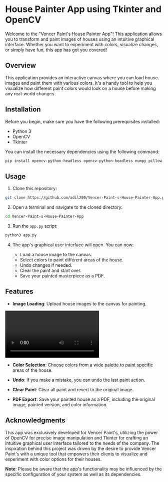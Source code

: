 # House Painter App using Tkinter and OpenCV

Welcome to the "Vencer Paint's House Painter App"! This application allows you to transform and paint images of houses using an intuitive graphical interface. Whether you want to experiment with colors, visualize changes, or simply have fun, this app has got you covered!

## Overview

This application provides an interactive canvas where you can load house images and paint them with various colors. It's a handy tool to help you visualize how different paint colors would look on a house before making any real-world changes.

## Installation

Before you begin, make sure you have the following prerequisites installed:

- Python 3
- OpenCV
- Tkinter

You can install the necessary dependencies using the following command:

```bash
pip install opencv-python-headless opencv-python-headless numpy pillow
```

## Usage

1. Clone this repository:

```bash
git clone https://github.com/adil200/Vencer-Paint-s-House-Painter-App.git
```

2. Open a terminal and navigate to the cloned directory:

```bash
cd Vencer-Paint-s-House-Painter-App
```

3. Run the `app.py` script:

```bash
python3 app.py
```

4. The app's graphical user interface will open. You can now:

   - Load a house image to the canvas.
   - Select colors to paint different areas of the house.
   - Undo changes if needed.
   - Clear the paint and start over.
   - Save your painted masterpiece as a PDF.

## Features

- **Image Loading**: Upload house images to the canvas for painting.

<video controls>
   <source src="Videos/Uploading.mp4" type="video/mp4">
</video>

- **Color Selection**: Choose colors from a wide palette to paint specific areas of the house.

- **Undo**: If you make a mistake, you can undo the last paint action.

- **Clear Paint**: Clear all paint and revert to the original image.

- **PDF Export**: Save your painted house as a PDF, including the original image, painted version, and color information.


## Acknowledgments

This app was exclusively developed for Vencer Paint's, utilizing the power of OpenCV for precise image manipulation and Tkinter for crafting an intuitive graphical user interface tailored to the needs of the company. The inspiration behind this project was driven by the desire to provide Vencer Paint's with a unique tool that empowers their clients to visualize and experiment with color options for their houses.

**Note**: Please be aware that the app's functionality may be influenced by the specific configuration of your system as well as its dependencies.